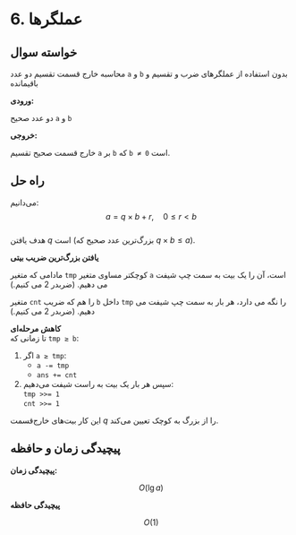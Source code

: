 # 6. عملگرها

## خواسته سوال

محاسبه خارج قسمت تقسیم دو عدد `a` و `b` بدون استفاده از عملگرهای ضرب و تقسیم و باقیمانده

**ورودی‌:**

دو عدد صحیح `a` و `b`

**خروجی:**

خارج قسمت صحیح تقسیم `a` بر `b` که `b ≠ 0` است.

## راه حل

می‌دانیم:  
$$a = q \times b + r,\quad 0 \le r < b$$  
هدف یافتن $q$ است (بزرگ‌ترین عدد صحیح که $q \times b \le a$).

**یافتن بزرگ‌ترین ضریب بیتی**

مادامی که متغیر `tmp` کوچکتر مساوی متغیر `a` است، آن را یک بیت به سمت چپ شیفت می دهیم. (ضربدر 2 می کنیم.)

متغیر `cnt` را هم که ضریب `b` داخل `tmp` را نگه می دارد، هر بار به سمت چپ شیفت می دهیم. (ضربدر 2 می کنیم.)

**کاهش مرحله‌ای**  
   تا زمانی که `tmp ≥ b`:  
   1. اگر `a ≥ tmp`:  
      - `a -= tmp`  
      - `ans += cnt`  
   2. سپس هر بار یک بیت به راست شیفت می‌دهیم:  
        `tmp >>= 1`  
        `cnt >>= 1`

   این کار بیت‌های خارج‌قسمت $q$ را از بزرگ به کوچک تعیین می‌کند.


## پیچیدگی زمان و حافظه

**پیچیدگی زمان:**

$$O(\lg a)$$

**پیچیدگی حافظه**

$$O(1)$$
